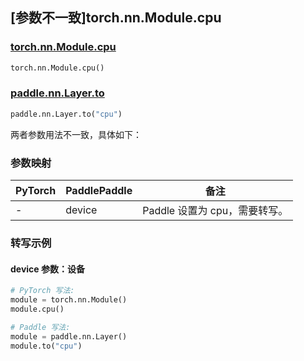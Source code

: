 ## [参数不一致]torch.nn.Module.cpu

### [torch.nn.Module.cpu](https://pytorch.org/docs/stable/generated/torch.nn.Module.html#torch.nn.Module.cpu)

```python
torch.nn.Module.cpu()
```

### [paddle.nn.Layer.to](https://www.paddlepaddle.org.cn/documentation/docs/zh/api/paddle/nn/Layer_cn.html#to-device-none-dtype-none-blocking-none)

```python
paddle.nn.Layer.to("cpu")
```

两者参数用法不一致，具体如下：

### 参数映射

| PyTorch | PaddlePaddle | 备注                              |
| ------- | ------------ | --------------------------------- |
| -       | device       | Paddle 设置为 cpu，需要转写。 |

### 转写示例

#### device 参数：设备

```python
# PyTorch 写法:
module = torch.nn.Module()
module.cpu()

# Paddle 写法:
module = paddle.nn.Layer()
module.to("cpu")
```
